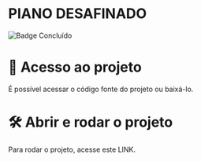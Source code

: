 <h1>PIANO DESAFINADO</h1>

![Badge Concluído](http://img.shields.io/static/v1?label=STATUS&message=CONCLUÍDO&color=GREEN&style=for-the-badge)

# 📁 Acesso ao projeto

É possível acessar o código fonte do projeto ou baixá-lo.

# 🛠️ Abrir e rodar o projeto

Para rodar o projeto, acesse este LINK.
